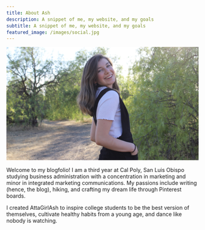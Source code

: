 ```yaml
---
title: About Ash
description: A snippet of me, my website, and my goals
subtitle: A snippet of me, my website, and my goals
featured_image: /images/social.jpg
---
```


![](/images/ashley/ash.jpg)

Welcome to my blogfolio! I am a third year at Cal Poly, San Luis Obispo studying business administration with a concentration in marketing and minor in integrated marketing communications. My passions include writing (hence, the blog), hiking, and crafting my dream life through Pinterest boards.

I created AttaGirlAsh to inspire college students to be the best version of themselves, cultivate healthy habits from a young age, and dance like nobody is watching. 








